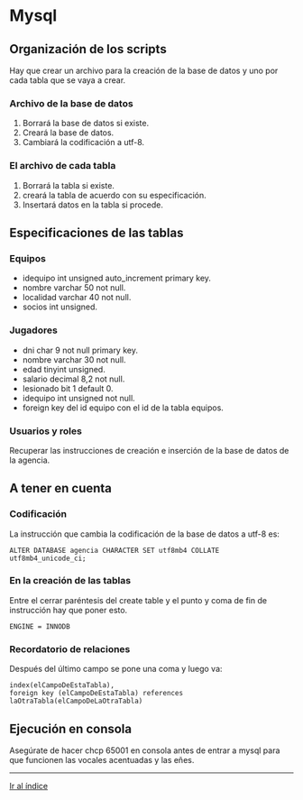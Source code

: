 # Mysql

## Organización de los scripts

Hay que crear un archivo para la creación de la base de datos y uno por cada tabla que se vaya a crear.

### Archivo de la base de datos

1. Borrará la base de datos si existe.
1. Creará la base de datos.
1. Cambiará la codificación a utf-8.

### El archivo de cada tabla

1. Borrará la tabla si existe.
1. creará la tabla de acuerdo con su especificación.
1. Insertará datos en la tabla si procede.

## Especificaciones de las tablas

### Equipos

- idequipo int unsigned auto_increment primary key.
- nombre varchar 50 not null.
- localidad varchar 40 not null.
- socios int unsigned.

### Jugadores

- dni char 9 not null primary key.
- nombre varchar 30 not null.
- edad tinyint unsigned.
- salario decimal 8,2 not null.
- lesionado bit 1 default 0.
- idequipo int unsigned not null.
- foreign key del id equipo con el id de la tabla equipos.

### Usuarios y roles

Recuperar las instrucciones de creación e inserción de la base de datos de la agencia.

## A tener en cuenta

### Codificación

La instrucción que cambia la codificación de la base de datos a utf-8 es:

`ALTER DATABASE agencia CHARACTER SET utf8mb4 COLLATE utf8mb4_unicode_ci;`

### En la creación de las tablas

Entre el cerrar paréntesis del create table y el punto y coma de fin de instrucción hay que poner esto.

`ENGINE = INNODB`

### Recordatorio de relaciones

Después del último campo se pone una coma y luego va:

```mysql
index(elCampoDeEstaTabla),
foreign key (elCampoDeEstaTabla) references laOtraTabla(elCampoDeLaOtraTabla)
```

## Ejecución en consola

Asegúrate de hacer chcp 65001 en consola antes de entrar a mysql para que funcionen las vocales acentuadas y las eñes.

---

[Ir al índice](indice.md)
